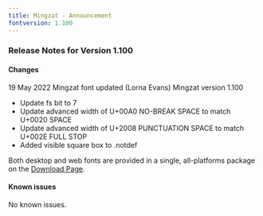 ```yaml
---
title: Mingzat - Announcement
fontversion: 1.100
---
```


### Release Notes for Version 1.100

#### Changes

19 May 2022 Mingzat font updated (Lorna Evans) Mingzat version 1.100

- Update fs bit to 7
- Update advanced width of U+00A0 NO-BREAK SPACE to match U+0020 SPACE
- Update advanced width of U+2008 PUNCTUATION SPACE to match U+002E FULL STOP
- Added visible square box to .notdef


Both desktop and web fonts are provided in a single, all-platforms package on the [Download Page](https://software.sil.org/mingzat#downloads).

#### Known issues

No known issues.

